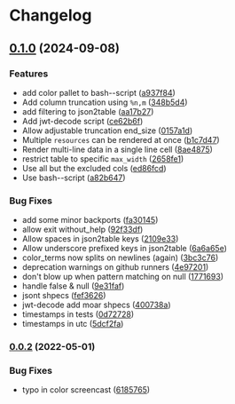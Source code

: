 # Changelog

## [0.1.0](https://github.com/jq-sh/jq-sh/compare/v0.0.2...v0.1.0) (2024-09-08)


### Features

* add color pallet to bash--script ([a937f84](https://github.com/jq-sh/jq-sh/commit/a937f84c300549e6e228800f84ce08718e5e549d))
* Add column truncation using `%n,m` ([348b5d4](https://github.com/jq-sh/jq-sh/commit/348b5d4f1948ca5a8299c3a8aaa28e4d7f467e6f))
* add filtering to json2table ([aa17b27](https://github.com/jq-sh/jq-sh/commit/aa17b27fe5830d45f1b8c5887e2191fe800d2cc7))
* Add jwt-decode script ([ce62b6f](https://github.com/jq-sh/jq-sh/commit/ce62b6f1ada553048d7f81f2b830657e61ad5a4c))
* Allow adjustable truncation end_size ([0157a1d](https://github.com/jq-sh/jq-sh/commit/0157a1d5de9c1c2896d01581ad9787cfbc8f0eec))
* Multiple `resources` can be rendered at once ([b1c7d47](https://github.com/jq-sh/jq-sh/commit/b1c7d478e11a5901aa7a5c827246efbb2359359e))
* Render multi-line data in a single line cell ([8ae4875](https://github.com/jq-sh/jq-sh/commit/8ae4875f85bf1bd112e8956efe6b374c0e919163))
* restrict table to specific `max_width` ([2658fe1](https://github.com/jq-sh/jq-sh/commit/2658fe11287a21f2beb07f63d4693b1e9eb5524a))
* Use all but the excluded cols ([ed86fcd](https://github.com/jq-sh/jq-sh/commit/ed86fcdd56949d88293fc7c817141a7e4d03be72))
* Use bash--script ([a82b647](https://github.com/jq-sh/jq-sh/commit/a82b64721f54b7f648fc3ff2095e575ab7d7e214))


### Bug Fixes

* add some minor backports ([fa30145](https://github.com/jq-sh/jq-sh/commit/fa30145fa8c2f5dcd0f3b27db418a47723ecc156))
* allow exit without_help ([92f33df](https://github.com/jq-sh/jq-sh/commit/92f33df7d8630b3f41092beae4f177fb8e3cfd9d))
* Allow spaces in json2table keys ([2109e33](https://github.com/jq-sh/jq-sh/commit/2109e336ea3d99fb1ec29a9f1583081b7f80bdcc))
* Allow underscore prefixed keys in json2table ([6a6a65e](https://github.com/jq-sh/jq-sh/commit/6a6a65e834ba7ec1c20a7711f7782fea84fcb651))
* color_terms now splits on newlines (again) ([3bc3c76](https://github.com/jq-sh/jq-sh/commit/3bc3c765cbf79d0e075f7851dc7fb1caf2f3dfbf))
* deprecation warnings on github runners ([4e97201](https://github.com/jq-sh/jq-sh/commit/4e97201d7442f57baa9bb036b90b56dd426f3cbf))
* don't blow up when pattern matching on null ([1771693](https://github.com/jq-sh/jq-sh/commit/177169324b2ccac9b21df0fcc8b146050ffc4804))
* handle false & null ([9e31faf](https://github.com/jq-sh/jq-sh/commit/9e31faf72de1979b7439bcab9dc313ddd8f3c822))
* jsont shpecs ([fef3626](https://github.com/jq-sh/jq-sh/commit/fef3626121990100fa5129675e13c3a781e190e8))
* jwt-decode add moar shpecs ([400738a](https://github.com/jq-sh/jq-sh/commit/400738ab38fd3ef6ad477857f31a16c27e6a299d))
* timestamps in tests ([0d72728](https://github.com/jq-sh/jq-sh/commit/0d72728f01b46d6c44657f1f2c13199d36474161))
* timestamps in utc ([5dcf2fa](https://github.com/jq-sh/jq-sh/commit/5dcf2fab287e06dcd44422d95ecb7e3e2b91d8ef))

### [0.0.2](https://github.com/jq-sh/jq-sh/compare/v0.0.1...v0.0.2) (2022-05-01)


### Bug Fixes

* typo in color screencast ([6185765](https://github.com/jq-sh/jq-sh/commit/618576562444f911dc6278bf95cdf7d3bf1344c5))
